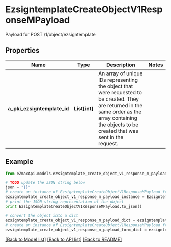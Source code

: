 # EzsigntemplateCreateObjectV1ResponseMPayload

Payload for POST /1/object/ezsigntemplate

## Properties

Name | Type | Description | Notes
------------ | ------------- | ------------- | -------------
**a_pki_ezsigntemplate_id** | **List[int]** | An array of unique IDs representing the object that were requested to be created.  They are returned in the same order as the array containing the objects to be created that was sent in the request. | 

## Example

```python
from eZmaxApi.models.ezsigntemplate_create_object_v1_response_m_payload import EzsigntemplateCreateObjectV1ResponseMPayload

# TODO update the JSON string below
json = "{}"
# create an instance of EzsigntemplateCreateObjectV1ResponseMPayload from a JSON string
ezsigntemplate_create_object_v1_response_m_payload_instance = EzsigntemplateCreateObjectV1ResponseMPayload.from_json(json)
# print the JSON string representation of the object
print EzsigntemplateCreateObjectV1ResponseMPayload.to_json()

# convert the object into a dict
ezsigntemplate_create_object_v1_response_m_payload_dict = ezsigntemplate_create_object_v1_response_m_payload_instance.to_dict()
# create an instance of EzsigntemplateCreateObjectV1ResponseMPayload from a dict
ezsigntemplate_create_object_v1_response_m_payload_form_dict = ezsigntemplate_create_object_v1_response_m_payload.from_dict(ezsigntemplate_create_object_v1_response_m_payload_dict)
```
[[Back to Model list]](../README.md#documentation-for-models) [[Back to API list]](../README.md#documentation-for-api-endpoints) [[Back to README]](../README.md)


